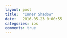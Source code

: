 ```yaml
---
layout: post
title:  "Inner Shadow"
date:   2016-05-23 0:00:55
categories: ios
comments: true
---
```


